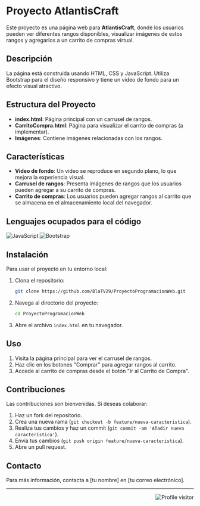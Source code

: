# Proyecto AtlantisCraft

Este proyecto es una página web para **AtlantisCraft**, donde los usuarios pueden ver diferentes rangos disponibles, visualizar imágenes de estos rangos y agregarlos a un carrito de compras virtual.

## Descripción

La página está construida usando HTML, CSS y JavaScript. Utiliza Bootstrap para el diseño responsivo y tiene un video de fondo para un efecto visual atractivo.

## Estructura del Proyecto

- **index.html**: Página principal con un carrusel de rangos.
- **CarritoCompra.html**: Página para visualizar el carrito de compras (a implementar).
- **Imágenes**: Contiene imágenes relacionadas con los rangos.

## Características

- **Video de fondo**: Un video se reproduce en segundo plano, lo que mejora la experiencia visual.
- **Carrusel de rangos**: Presenta imágenes de rangos que los usuarios pueden agregar a su carrito de compras.
- **Carrito de compras**: Los usuarios pueden agregar rangos al carrito que se almacena en el almacenamiento local del navegador.

## Lenguajes ocupados para el código

<img src="https://camo.githubusercontent.com/ce6d598510de1a8ecf703ff8517155cecc610a4de25491ed71310105f8a1f12b/68747470733a2f2f696d672e736869656c64732e696f2f62616467652f4a6176617363726970742d4630444234463f7374796c653d666f722d7468652d6261646765266c6162656c436f6c6f723d626c61636b266c6f676f3d6a617661736372697074266c6f676f436f6c6f723d463044423446" alt="JavaScript" data-canonical-src="https://img.shields.io/badge/Javascript-F0DB4F?style=for-the-badge&amp;labelColor=black&amp;logo=javascript&amp;logoColor=F0DB4F" style="max-width: 100%;">
<img src="https://camo.githubusercontent.com/c402bd25609922ab7160b91524aeb125a2e664070816aeb6dd66af9c41f70087/68747470733a2f2f696d672e736869656c64732e696f2f62616467652f426f6f7473747261702d3536334437433f7374796c653d666f722d7468652d6261646765266c6f676f3d626f6f747374726170266c6f676f436f6c6f723d7768697465" alt="Bootstrap" data-canonical-src="https://img.shields.io/badge/Bootstrap-563D7C?style=for-the-badge&amp;logo=bootstrap&amp;logoColor=white" style="max-width: 100%;">

## Instalación

Para usar el proyecto en tu entorno local:

1. Clona el repositorio:
    ```bash
    git clone https://github.com/BlaTV29/ProyectoProgramacionWeb.git
    ```
2. Navega al directorio del proyecto:
    ```bash
    cd ProyectoProgramacionWeb
    ```
3. Abre el archivo `index.html` en tu navegador.

## Uso

1. Visita la página principal para ver el carrusel de rangos.
2. Haz clic en los botones "Comprar" para agregar rangos al carrito.
3. Accede al carrito de compras desde el botón "Ir al Carrito de Compra".

## Contribuciones

Las contribuciones son bienvenidas. Si deseas colaborar:

1. Haz un fork del repositorio.
2. Crea una nueva rama (`git checkout -b feature/nueva-caracteristica`).
3. Realiza tus cambios y haz un commit (`git commit -am 'Añadir nueva característica'`).
4. Envía tus cambios (`git push origin feature/nueva-caracteristica`).
5. Abre un pull request.

## Contacto

Para más información, contacta a [tu nombre] en [tu correo electrónico].

---

<img align="right" src="https://camo.githubusercontent.com/93da02423633e56fb44ccbee995029e564b508ddeb3bf2d832f72325384f938e/68747470733a2f2f6b6f6d617265762e636f6d2f67687076632f3f757365726e616d653d616c7369616d266c6162656c3d56697369746f727326636f6c6f723d306537356236267374796c653d666c6174" alt="Profile visitor" data-canonical-src="https://komarev.com/ghpvc/?username=alsiam&amp;label=Visitors&amp;color=0e75b6&amp;style=flat" style="max-width: 100%;">


